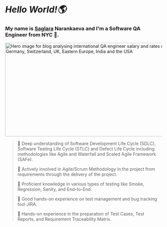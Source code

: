# ***Hello World!🌎***
### My name is <a href="https://www.linkedin.com/in/saglara-narankaeva/" rel="nofollow">Saglara</a> Narankaeva and  I'm a Software QA Engineer from NYC 🍎.

<img width="650" height="301" src="https://kruschecompany.com/wp-content/uploads/2022/09/Hero-image-for-blog-analysing-international-QA-engineer-salary-and-rates-ranges-covering-Germany-Switzerland-UK-Eastern-Europe-India-and-the-USA-650x301.jpg" data-src="https://kruschecompany.com/wp-content/uploads/2022/09/Hero-image-for-blog-analysing-international-QA-engineer-salary-and-rates-ranges-covering-Germany-Switzerland-UK-Eastern-Europe-India-and-the-USA-650x301.jpg" class="attachment-post-thumbnail size-post-thumbnail wp-post-image lazyloaded" alt="Hero image for blog analysing international QA engineer salary and rates ranges covering Germany, Switzerland, UK, Eastern Europe, India and the USA" decoding="async" loading="lazy" data-srcset="https://kruschecompany.com/wp-content/uploads/2022/09/Hero-image-for-blog-analysing-international-QA-engineer-salary-and-rates-ranges-covering-Germany-Switzerland-UK-Eastern-Europe-India-and-the-USA-650x301.jpg 650w, https://kruschecompany.com/wp-content/uploads/2022/09/Hero-image-for-blog-analysing-international-QA-engineer-salary-and-rates-ranges-covering-Germany-Switzerland-UK-Eastern-Europe-India-and-the-USA-300x139.jpg 300w, https://kruschecompany.com/wp-content/uploads/2022/09/Hero-image-for-blog-analysing-international-QA-engineer-salary-and-rates-ranges-covering-Germany-Switzerland-UK-Eastern-Europe-India-and-the-USA-1024x474.jpg 1024w, https://kruschecompany.com/wp-content/uploads/2022/09/Hero-image-for-blog-analysing-international-QA-engineer-salary-and-rates-ranges-covering-Germany-Switzerland-UK-Eastern-Europe-India-and-the-USA-768x356.jpg 768w, https://kruschecompany.com/wp-content/uploads/2022/09/Hero-image-for-blog-analysing-international-QA-engineer-salary-and-rates-ranges-covering-Germany-Switzerland-UK-Eastern-Europe-India-and-the-USA.jpg 1280w" data-sizes="(max-width: 650px) 100vw, 650px" sizes="(max-width: 650px) 100vw, 650px" srcset="https://kruschecompany.com/wp-content/uploads/2022/09/Hero-image-for-blog-analysing-international-QA-engineer-salary-and-rates-ranges-covering-Germany-Switzerland-UK-Eastern-Europe-India-and-the-USA-650x301.jpg 650w, https://kruschecompany.com/wp-content/uploads/2022/09/Hero-image-for-blog-analysing-international-QA-engineer-salary-and-rates-ranges-covering-Germany-Switzerland-UK-Eastern-Europe-India-and-the-USA-300x139.jpg 300w, https://kruschecompany.com/wp-content/uploads/2022/09/Hero-image-for-blog-analysing-international-QA-engineer-salary-and-rates-ranges-covering-Germany-Switzerland-UK-Eastern-Europe-India-and-the-USA-1024x474.jpg 1024w, https://kruschecompany.com/wp-content/uploads/2022/09/Hero-image-for-blog-analysing-international-QA-engineer-salary-and-rates-ranges-covering-Germany-Switzerland-UK-Eastern-Europe-India-and-the-USA-768x356.jpg 768w, https://kruschecompany.com/wp-content/uploads/2022/09/Hero-image-for-blog-analysing-international-QA-engineer-salary-and-rates-ranges-covering-Germany-Switzerland-UK-Eastern-Europe-India-and-the-USA.jpg 1280w">


> 📌 Deep understanding of Software Development Life Cycle (SDLC), Software Testing Life Cycle (STLC) and Defect Life Cycle including methodologies like Agile and Waterfall and Scaled Agile Framework (SAFe).
> 
> 📌 Actively involved in Agile/Scrum Methodology in the project from requirements through the delivery of the project.
> 
> 📌 Proficient knowledge in various types of testing like Smoke, Regression, Sanity, and End-to-End.
> 
> 📌 Good hands-on experience on test management and bug tracking tool JIRA.
> 
> 📌 Hands-on experience in the preparation of Test Cases, Test Reports, and Requirement Traceability Matrix.


